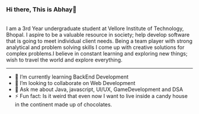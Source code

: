 ### Hi there, This is Abhay👋

<!--
**Abhay-G/Abhay-G** is a ✨ _special_ ✨ repository because its `README.md` (this file) appears on your GitHub profile.


Here are some ideas to get you started:

- 🔭 I’m currently working on ...
- 🌱 I’m currently learning ...
- 👯 I’m looking to collaborate on ...
- 🤔 I’m looking for help with ...
- 💬 Ask me about ...
- 📫 How to reach me: ...
- 😄 Pronouns: ...
- ⚡ Fun fact: ...
-->
<br/>
I am a 3rd Year undergraduate student at Vellore Institute of Technology, Bhopal. I aspire to be a valuable resource in society; help develop software that is going to meet individual client needs. Being a team player with strong analytical and problem solving skills I come up with creative solutions for complex problems.I believe in constant learning and exploring new things; wish to travel the world and explore everything.

----

- 🌱 I’m currently learning BackEnd Development
- 👯 I’m looking to collaborate on Web Development
- 💬 Ask me about Java, javascript, UI/UX, GameDevelopment and DSA
- ⚡ Fun fact: Is it weird that even now I want to live inside a candy house in the continent made up of chocolates.

